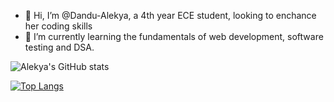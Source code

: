 - 👋 Hi, I’m @Dandu-Alekya, a 4th year ECE student, looking to enchance her coding skills
- 🌱 I’m currently learning the fundamentals of web development, software testing and DSA.


![Alekya's GitHub stats](https://github-readme-stats.vercel.app/api?username=Dandu-Alekya&show_icons=true&theme=slateorange)

[![Top Langs](https://github-readme-stats.vercel.app/api/top-langs/?username=Dandu-Alekya)](https://github.com/anuraghazra/github-readme-stats)


<!---
Dandu-Alekya/Dandu-Alekya is a ✨ special ✨ repository because its `README.md` (this file) appears on your GitHub profile.
You can click the Preview link to take a look at your changes.
--->
